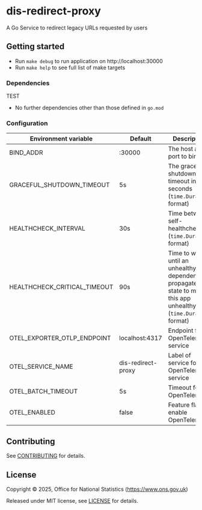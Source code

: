 # dis-redirect-proxy

A Go Service to redirect legacy URLs requested by users

## Getting started

* Run `make debug` to run application on http://localhost:30000
* Run `make help` to see full list of make targets

### Dependencies
TEST
* No further dependencies other than those defined in `go.mod`

### Configuration

| Environment variable         | Default            | Description                                                                                                        
|------------------------------|--------------------|--------------------------------------------------------------------------------------------------------------------
| BIND_ADDR                    | :30000             | The host and port to bind to                                                                                       
| GRACEFUL_SHUTDOWN_TIMEOUT    | 5s                 | The graceful shutdown timeout in seconds (`time.Duration` format)                                                  
| HEALTHCHECK_INTERVAL         | 30s                | Time between self-healthchecks (`time.Duration` format)                                                            
| HEALTHCHECK_CRITICAL_TIMEOUT | 90s                | Time to wait until an unhealthy dependent propagates its state to make this app unhealthy (`time.Duration` format) 
| OTEL_EXPORTER_OTLP_ENDPOINT  | localhost:4317     | Endpoint for OpenTelemetry service                                                                                 
| OTEL_SERVICE_NAME            | dis-redirect-proxy | Label of service for OpenTelemetry service                                                                         
| OTEL_BATCH_TIMEOUT           | 5s                 | Timeout for OpenTelemetry                                                                                          
| OTEL_ENABLED                 | false              | Feature flag to enable OpenTelemetry                                                                               

## Contributing

See [CONTRIBUTING](CONTRIBUTING.md) for details.

## License

Copyright © 2025, Office for National Statistics (https://www.ons.gov.uk)

Released under MIT license, see [LICENSE](LICENSE.md) for details.

